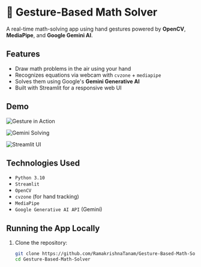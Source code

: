 # 🤖 Gesture-Based Math Solver 

A real-time math-solving app using hand gestures powered by **OpenCV**, **MediaPipe**, and **Google Gemini AI**.

## Features
- Draw math problems in the air using your hand
- Recognizes equations via webcam with `cvzone` + `mediapipe`
- Solves them using Google's **Gemini Generative AI**
- Built with Streamlit for a responsive web UI

## Demo 
![Gesture in Action](media/ScreenShot(94).png)


![Gemini Solving](media/Screenshot(95).png)

![Streamlit UI](media/Screenshot(96).png)


##  Technologies Used
- `Python 3.10`
- `Streamlit`
- `OpenCV`
- `cvzone` (for hand tracking)
- `MediaPipe`
- `Google Generative AI API` (Gemini)

##  Running the App Locally

1. Clone the repository:
   ```bash
   git clone https://github.com/RamakrishnaTanam/Gesture-Based-Math-Solver.git
   cd Gesture-Based-Math-Solver

